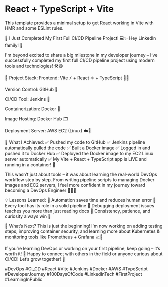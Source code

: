 # React + TypeScript + Vite

This template provides a minimal setup to get React working in Vite with HMR and some ESLint rules.

🚀 I Just Completed My First Full CI/CD Pipeline Project! 💻✨
Hey LinkedIn family! 👋

I'm beyond excited to share a big milestone in my developer journey – I’ve successfully completed my first full CI/CD pipeline project using modern tools and technologies! 🛠️😄

🧠 Project Stack:
Frontend: Vite ⚡ + React ⚛️ + TypeScript 🧑‍💻

Version Control: GitHub 🐙

CI/CD Tool: Jenkins 🧱

Containerization: Docker 🐳

Image Hosting: Docker Hub 🗂️

Deployment Server: AWS EC2 (Linux) ☁️🐧

🔁 What I Achieved:
✅ Pushed my code to GitHub
✅ Jenkins pipeline automatically pulled the code
✅ Built a Docker image
✅ Logged in and pushed it to Docker Hub
✅ Deployed the Docker image to my EC2 Linux server automatically
✅ My Vite + React + TypeScript app is LIVE and running in a container! 🚀

This wasn’t just about tools – it was about learning the real-world DevOps workflow step by step. From writing pipeline scripts to managing Docker images and EC2 servers, I feel more confident in my journey toward becoming a DevOps Engineer 👨‍💻💪

💡 Lessons Learned:
🔹 Automation saves time and reduces human error
🔹 Every tool has its role in a solid pipeline
🔹 Debugging deployment issues teaches you more than just reading docs
🔹 Consistency, patience, and curiosity always win 🧩

🧩 What’s Next?
This is just the beginning! I'm now working on adding testing steps, improving container security, and learning more about Kubernetes & monitoring tools like Prometheus + Grafana 📈🔐

If you’re learning DevOps or working on your first pipeline, keep going – it’s worth it! 🚀
Happy to connect with others in the field or anyone curious about CI/CD! Let’s grow together! 🌱

#DevOps #CI_CD #React #Vite #Jenkins #Docker #AWS #TypeScript #DeveloperJourney #100DaysOfCode #LinkedInTech #FirstProject #LearningInPublic
